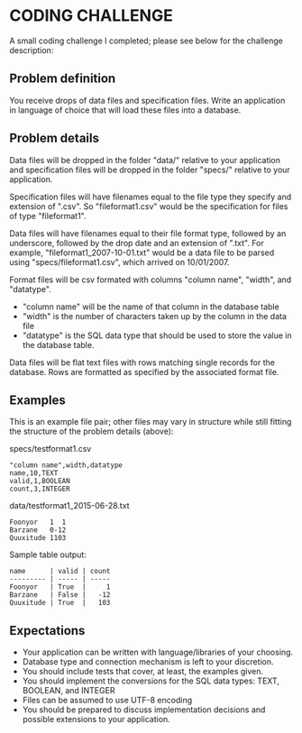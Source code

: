 # CODING CHALLENGE

A small coding challenge I completed; please see below for the challenge description:

## Problem definition

You receive drops of data files and specification files. Write an application
in language of choice that will load these files into a database.

## Problem details

Data files will be dropped in the folder "data/" relative to your application
and specification files will be dropped in the folder "specs/" relative to
your application.

Specification files will have filenames equal to the file type they specify and
extension of ".csv". So "fileformat1.csv" would be the specification for files
of type "fileformat1".

Data files will have filenames equal to their file format type, followed by
an underscore, followed by the drop date and an extension of ".txt". 
For example, "fileformat1_2007-10-01.txt" would be a
data file to be parsed using "specs/fileformat1.csv", which arrived on 10/01/2007.

Format files will be csv formated with columns "column name", "width", and
"datatype". 

* "column name" will be the name of that column in the database table  
* "width" is the number of characters taken up by the column in the data file  
* "datatype" is the SQL data type that should be used to store the value
in the database table.

Data files will be flat text files with rows matching single records for the
database. Rows are formatted as specified by the associated format file.

## Examples

This is an example file pair; other files may vary in structure while still
fitting the structure of the problem details (above):

specs/testformat1.csv

```text
"column name",width,datatype
name,10,TEXT
valid,1,BOOLEAN
count,3,INTEGER
```

data/testformat1_2015-06-28.txt

```text
Foonyor   1  1
Barzane   0-12
Quuxitude 1103
```

Sample table output: 
```text
name      | valid | count 
--------- | ----- | -----
Foonyor   | True  |     1 
Barzane   | False |   -12 
Quuxitude | True  |   103 
```

## Expectations

- Your application can be written with language/libraries of your choosing.
- Database type and connection mechanism is left to your discretion.
- You should include tests that cover, at least, the examples given.
- You should implement the conversions for the SQL data types: TEXT, BOOLEAN,
and INTEGER
- Files can be assumed to use UTF-8 encoding
- You should be prepared to discuss implementation decisions and possible
extensions to your application.